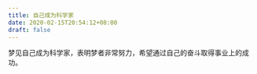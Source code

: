 ```yaml
---
title: 自己成为科学家
date: 2020-02-15T20:54:12+08:00
draft: false
---
```


梦见自己成为科学家，表明梦者非常努力，希望通过自己的奋斗取得事业上的成功。


